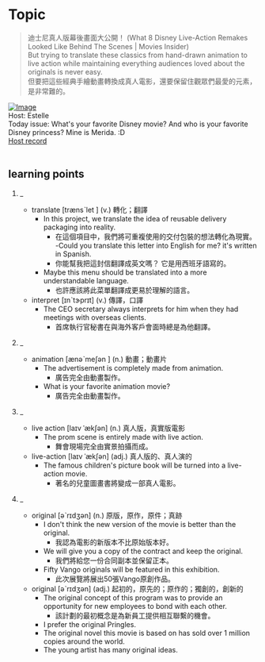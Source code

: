 # Topic

> 迪士尼真人版幕後畫面大公開！ (What 8 Disney Live-Action Remakes Looked Like Behind The Scenes | Movies Insider) <br>
> But trying to translate these classics from hand-drawn animation to live action while maintaining everything audiences loved about the originals is never easy. <br>
> 但要把這些經典手繪動畫轉換成真人電影，還要保留住觀眾們最愛的元素，是非常難的。 <br>

[![Image](https://cdn.voicetube.com/assets/thumbnails/DroTM9SqcWI.jpg)](https://www.youtube.com/embed/DroTM9SqcWI?rel=0&showinfo=0&cc_load_policy=0&controls=1&autoplay=1&iv_load_policy=3&playsinline=1&wmode=transparent&start=18&end=30&enablejsapi=1&origin=https://tw.voicetube.com&widgetid=1)<br>
Host: Estelle 
<br>Today issue: What's your favorite Disney movie? And who is your favorite Disney princess? Mine is Merida. :D
<br>
[Host record](https://cdn.voicetube.com/tmp/everyday_records/1829099090644362/4263.mp3)
<br><br>
## learning points
1. _
	* translate  [trænsˋlet ] (v.) 轉化；翻譯
		- In this project, we translate the idea of reusable delivery packaging into reality.
			+ 在這個項目中，我們將可重複使用的交付包裝的想法轉化為現實。
		-Could you translate this letter into English for me? it's written in Spanish.
			+ 你能幫我把這封信翻譯成英文嗎？ 它是用西班牙語寫的。
		- Maybe this menu should be translated into a more understandable language.
			+ 也許應該將此菜單翻譯成更易於理解的語言。
	* interpret  [ɪnˋtɝprɪt] (v.) 傳譯，口譯
		- The CEO secretary always interprets for him when they had meetings with overseas clients.
			+ 首席執行官秘書在與海外客戶會面時總是為他翻譯。

2. _
	* animation  [ænəˋmeʃən ] (n.) 動畫；動畫片
		- The advertisement is completely made from animation.
			+ 廣告完全由動畫製作。
		- What is your favorite animation movie?
			+ 廣告完全由動畫製作。

3. _
	* live action [laɪv ˈækʃən] (n.) 真人版，真實版電影
		- The prom scene is entirely made with live action.
			+ 舞會現場完全由實景拍攝而成。
	* live-action [laɪv ˈækʃən] (adj.) 真人版的、真人演的
		- The famous children's picture book will be turned into a live-action movie.
			+ 著名的兒童圖畫書將變成一部真人電影。

4. _
	* original  [əˋrɪdʒən] (n.) 原版，原作，原件；真跡
		- I don't think the new version of the movie is better than the original.
			+ 我認為電影的新版本不比原始版本好。
		- We will give you a copy of the contract and keep the original.
			+ 我們將給您一份合同副本並保留正本。
		- Fifty Vango originals will be featured in this exhibition.
			+ 此次展覽將展出50張Vango原創作品。
	* original  [əˋrɪdʒən] (adj.) 起初的，原先的；原作的；獨創的，創新的
		- The original concept of this program was to provide an opportunity for new employees to bond with each other.
			+ 該計劃的最初概念是為新員工提供相互聯繫的機會。
		- I prefer the original Pringles.
		- The original novel this movie is based on has sold over 1 million copies around the world.
		- The young artist has many original ideas.
